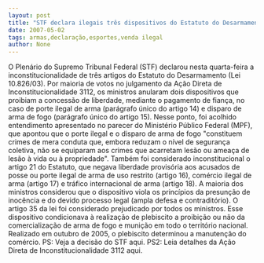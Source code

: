 ```yaml
---
layout: post
title: "STF declara ilegais três dispositivos do Estatuto do Desarmamento: Porte de arma ilegal volta a ser afiançável"
date: 2007-05-02
tags: armas,declaração,esportes,venda ilegal
author: None
---
```

O Plenário do Supremo Tribunal Federal (STF) declarou nesta quarta-feira a inconstitucionalidade de três artigos do Estatuto do Desarmamento (Lei 10.826/03). 
Por maioria de votos no julgamento da Ação Direta de Inconstitucionalidade 3112, os ministros anularam dois dispositivos que proibiam a concessão de liberdade, mediante o pagamento de fiança, no caso de porte ilegal de arma (parágrafo único do artigo 14) e disparo de arma de fogo (parágrafo único do artigo 15). 
Nesse ponto, foi acolhido entendimento apresentado no parecer do Ministério Público Federal (MPF), que apontou que o porte ilegal e o disparo de arma de fogo \"constituem crimes de mera conduta que, embora reduzam o nível de segurança coletiva, não se equiparam aos crimes que acarretam lesão ou ameaça de lesão à vida ou à propriedade\". 
Também foi considerado inconstitucional o artigo 21 do Estatuto, que negava liberdade provisória aos acusados de posse ou porte ilegal de arma de uso restrito (artigo 16), comércio ilegal de arma (artigo 17) e tráfico internacional de arma (artigo 18).
A maioria dos ministros considerou que o dispositivo viola os princípios da presunção de inocência e do devido processo legal (ampla defesa e contraditório).
O artigo 35 da lei foi considerado prejudicado por todos os ministros. Esse dispositivo condicionava à realização de plebiscito a proibição ou não da comercialização de arma de fogo e munição em todo o território nacional. Realizado em outubro de 2005, o plebiscito determinou a manutenção do comércio.
PS: Veja&nbsp;a decisão do STF aqui.
PS2: Leia detalhes da Ação Direta de Inconstitucionalidade 3112 aqui. 